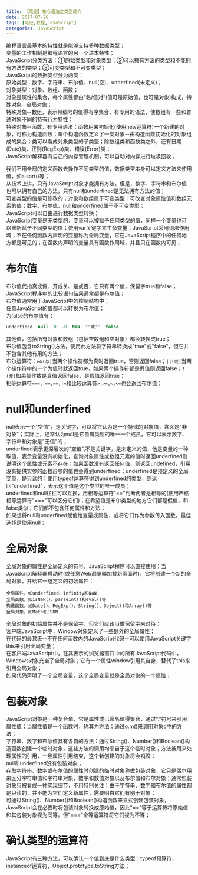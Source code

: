 ```yaml
---
title: 【笔记】核心语法之类型简介
date: 2017-07-26
tags: [笔记,教程,JavaScript]
categories: JavaScript
---
```

编程语言最基本的特性就是能够支持多种数据类型；   
变量的工作机制是编程语言的另一个进本特性；   
JavaScript分类方法：①原始类型和对象类型；②可以拥有方法的类型和不能拥有方法的类型；③可变类型和不可变类型；    
JavaScript的数据类型分为两类：        
原始类型：数字、字符串、布尔值、null(空)、underfined(未定义)；     
对象类型：对象、数组、函数；      
对象是属性的集合，每个属性都由“名/值对”(值可是原始值，也可是对象)构成，特殊对象--全局对象；     
特殊对象--数组，表示带编号的值得有序集合，有专用的语法，使数组有一些和普通对象不同的特有行为特性；    
特殊对象--函数，有专用语法；函数用来初始化(使用new运算符)一个新建的对象，可称为构造函数；每个构造函数定义了一类对象--由构造函数初始化的对象组成的集合；类可以看成对象类型的子类型；除数组类和函数类之外，还有日期(Date)类、正则(RegExp)类、错误(Error)类；    
JavaScript解释器有自己的内存管理机制，可以自动对内存进行垃圾回收；     
<!-- more -->
我们不用全局的定义函数去操作不同类型的值，数据类型本身可以定义方法来使用值，如a.sort()等；    
从技术上讲，只有JavaScript对象才能拥有方法，但是，数字、字符串和布尔值也可以拥有自己的方法，只有null和underfined是无法拥有方法的值；    
可变类型的值是可修改的；对象和数组属于可变类型：可改变对象属性值和数组元素的值；数字、布尔值、null和underfined属于不可变类型；    
JavaScript可以自由进行数据类型转换；    
JavaScript变量是无类型的，变量可以被赋予任何类型的值，同样一个变量也可以重新赋予不同类型的值；使用var关键字来生命变量；JavaScript采用词法作用域；不在任何函数内声明的变量称为全局变量，它在JavaScript程序中的任何地方都是可见的；在函数内声明的变量具有函数作用域，并且只在函数内可见；    

# 布尔值
布尔值代指真或假、开或关、是或否，它只有两个值，保留字true和false；     
JavaScript程序中的比较语句结果通常都是布尔值；     
布尔值通常用于JavaScript中的控制结构中；     
任意JavaScript的值都可以转换为布尔值；     
为false的布尔值有：
```javascript
underfined  null  0  -0  NaN  ""或''  false
```
其他值，包括所有对象和数组（包括空数组和空对象）都会转换成true；     
布尔值包含toString()方法，使用此方法将字符串转换成"true"或"false"，但它并不包含其他有用的方法；     
布尔运算符：`&&(与)`当两个操作符都为真时返回true，否则返回false；`||(或)`当两个操作符中的一个为值时就返回true，如果两个操作符都是假值则返回false；`!(非)`如果操作数是真值返回false，是假值返回true；     
相等运算符`===,!==,==,!=`和比较运算符`>,>=,<,<=`也会返回布尔值；

# null和underfined
null表示一个"空值"，是关键字，可以将它认为是一个特殊的对象值，含义是"非对象"；实际上，通常认为null是它自有类型的唯一一个成员，它可以表示数字、字符串和对象是"无值"的；     
underfined表示更深层次的"空值",不是关键字，是未定义的值，他是变量的一种取值，表示变量没有初始化，查询对象属性或数组元素的值时返回underfined则说明这个属性或元素不存在；如果函数没有返回任何值，则返回undefined，引用没有提供实参的函数形参的值也会得到underfined；underfined是预定义的全局变量，是只读的；使用typeof运算符得到underfined的类型，则返回"underfined"，表示这个值是这个类型的唯一成员；     
underfined和null往往可以互换，用相等运算符"=="判断两者是相等的(使用严格相等运算符"==="可以区分它们)；在希望值是布尔类型的地方它们都是假值，和false类似；它们都不包含任何属性和方法；     
如果想将null和underfined赋值给变量或属性，或将它们作为参数传入函数，最佳选择是使用null；

# 全局对象
全局对象的属性是全局定义的符号，JavaScript程序可以直接使用；当JavaScript解释器启动时(或任意Web浏览器加载新页面时)，它将创建一个新的全局对象，并给它一组定义的初始属性：
```
全局属性，如underfined、Infinity和NaN
全局函数，如isNaN()、parseInt()和eval()等
构造函数，如Date()、RegExp()、String()、Object()和Array()等
全局对象，如Math和JSON
```
全局对象的初始属性并不是保留字，但它们应该当做保留字来对待；    
客户端JavaScript中，Window对象定义了一些额外的全局属性；    
在代码的最顶级--不在任何函数内的JavaScript代码--可以使用JavaScript关键字this来引用全局变量；     
在客户端JavaScript中，在其表示的浏览器窗口中的所有JavaScript代码中，Windows对象充当了全局对象；它有一个属性window引用其自身，替代了this来引用全局对象；     
如果代码声明了一个全局变量，这个全局变量就是全局对象的一个属性；

# 包装对象
JavaScript对象是一种复合值，它是属性或已命名值得集合，通过"."符号来引用属性值；当属性值是一个函数时，称其为方法；通过o.m()来调用对象o中的方法；     
字符串、数字和布尔值具有各自的方法：通过String()、Number()和Boolean()构造函数创建一个临时对象，这些方法的调用均来自于这个临时对象；方法被用来处理属性的引用，一旦属性引用结束，这个新创建的对象将会销毁；     
null和underfined没有包装对象；     
存取字符串、数字或布尔值的属性时创建的临时对象称做包装对象，它只是偶尔用来区分字符串值和字符串对象、数字和数值对象以及布尔值和布尔对象；通常包装对象只被看成一种实现细节，不用特别关注；由于字符串、数字和布尔值的属性都是只读的，并不能为它们定义新属性，需要明白它们有别于对象；     
可通过String()、Number()和Boolean()构造函数来显式创建包装对象，JavaScript会在必要时将包装对象转换成原始值，因此"=="等于运算符将原始值和其包装对象视为同等。但"==="全等运算符将它们视为不等；

# 确认类型的运算符
JavaScript有三种方法，可以确认一个值到底是什么类型：typeof预算符，instanceof运算符，Object.prototype.toString方法；
